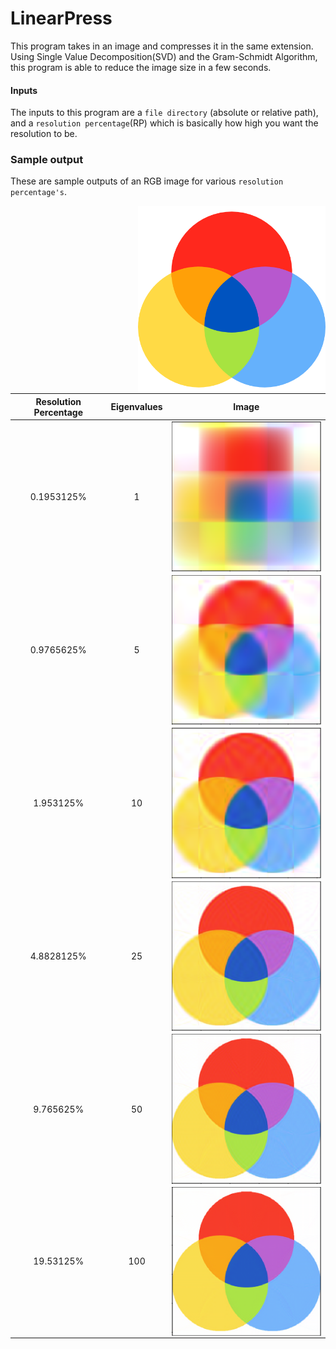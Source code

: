 # LinearPress

This program takes in an image and compresses it in the same extension. Using Single Value Decomposition(SVD) and the Gram-Schmidt Algorithm, this program is able to reduce the image size in a few seconds.

#### Inputs

The inputs to this program are a `file directory` (absolute or relative path), and a `resolution percentage`(RP) which is basically how high you want the resolution to be.

### Sample output

These are sample outputs of an RGB image for various `resolution percentage's`.

<img src="images/rgb.png" width=300 align=right>

| Resolution Percentage | Eigenvalues |                        Image                        |
| :-------------------: | :---------: | :-------------------------------------------------: |
|      0.1953125%       |      1      |  <img src="images/rgb1.png" width=300 align=right>  |
|      0.9765625%       |      5      |  <img src="images/rgb5.png" width=300 align=right>  |
|       1.953125%       |     10      | <img src="images/rgb10.png" width=300 align=right>  |
|      4.8828125%       |     25      | <img src="images/rgb25.png" width=300 align=right>  |
|       9.765625%       |     50      | <img src="images/rgb50.png" width=300 align=right>  |
|       19.53125%       |     100     | <img src="images/rgb100.png" width=300 align=right> |
